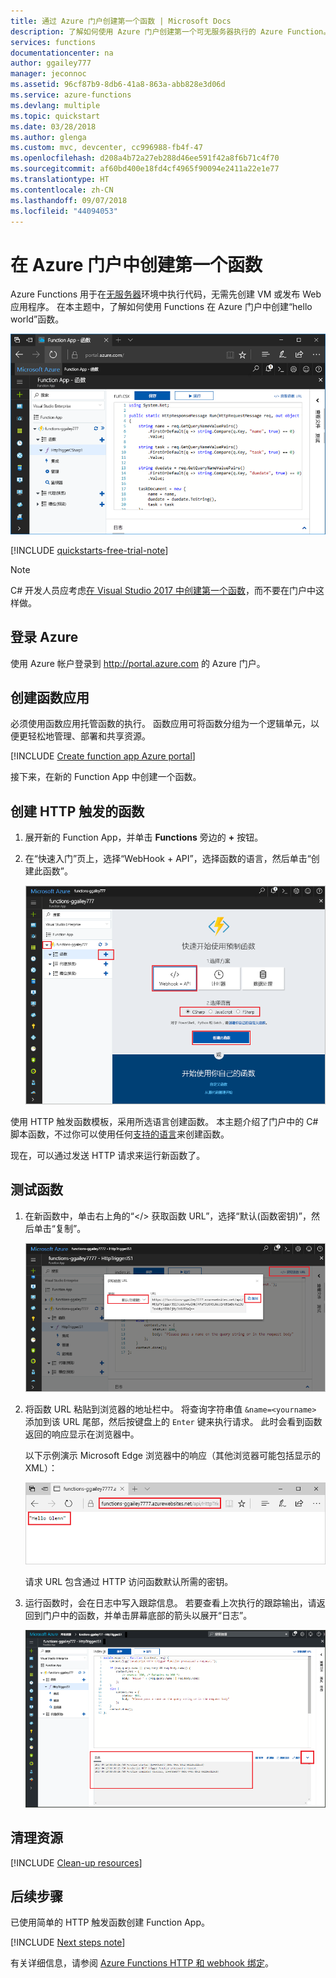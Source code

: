 ```yaml
---
title: 通过 Azure 门户创建第一个函数 | Microsoft Docs
description: 了解如何使用 Azure 门户创建第一个可无服务器执行的 Azure Function。
services: functions
documentationcenter: na
author: ggailey777
manager: jeconnoc
ms.assetid: 96cf87b9-8db6-41a8-863a-abb828e3d06d
ms.service: azure-functions
ms.devlang: multiple
ms.topic: quickstart
ms.date: 03/28/2018
ms.author: glenga
ms.custom: mvc, devcenter, cc996988-fb4f-47
ms.openlocfilehash: d208a4b72a27eb288d46ee591f42a8f6b71c4f70
ms.sourcegitcommit: af60bd400e18fd4cf4965f90094e2411a22e1e77
ms.translationtype: HT
ms.contentlocale: zh-CN
ms.lasthandoff: 09/07/2018
ms.locfileid: "44094053"
---
```

# <a name="create-your-first-function-in-the-azure-portal"></a>在 Azure 门户中创建第一个函数

Azure Functions 用于在[无服务器](https://azure.microsoft.com/overview/serverless-computing/)环境中执行代码，无需先创建 VM 或发布 Web 应用程序。 在本主题中，了解如何使用 Functions 在 Azure 门户中创建“hello world”函数。

![在 Azure 门户中创建 Function App](./media/functions-create-first-azure-function/function-app-in-portal-editor.png)

[!INCLUDE [quickstarts-free-trial-note](../../includes/quickstarts-free-trial-note.md)]

> [!NOTE]
> C# 开发人员应考虑[在 Visual Studio 2017 中创建第一个函数](functions-create-your-first-function-visual-studio.md)，而不要在门户中这样做。 

## <a name="log-in-to-azure"></a>登录 Azure

使用 Azure 帐户登录到 <http://portal.azure.com> 的 Azure 门户。

## <a name="create-a-function-app"></a>创建函数应用

必须使用函数应用托管函数的执行。 函数应用可将函数分组为一个逻辑单元，以便更轻松地管理、部署和共享资源。 

[!INCLUDE [Create function app Azure portal](../../includes/functions-create-function-app-portal.md)]

接下来，在新的 Function App 中创建一个函数。

## <a name="create-function"></a>创建 HTTP 触发的函数

1. 展开新的 Function App，并单击 **Functions** 旁边的 **+** 按钮。

2.  在“快速入门”页上，选择“WebHook + API”，选择函数的语言，然后单击“创建此函数”。 
   
    ![Azure 门户中的函数快速入门。](./media/functions-create-first-azure-function/function-app-quickstart-node-webhook.png)

使用 HTTP 触发函数模板，采用所选语言创建函数。 本主题介绍了门户中的 C# 脚本函数，不过你可以使用任何[支持的语言](supported-languages.md)来创建函数。 

现在，可以通过发送 HTTP 请求来运行新函数了。

## <a name="test-the-function"></a>测试函数

1. 在新函数中，单击右上角的“</> 获取函数 URL”，选择“默认(函数密钥)”，然后单击“复制”。 

    ![从 Azure 门户复制函数 URL](./media/functions-create-first-azure-function/function-app-develop-tab-testing.png)

2. 将函数 URL 粘贴到浏览器的地址栏中。 将查询字符串值 `&name=<yourname>` 添加到该 URL 尾部，然后按键盘上的 `Enter` 键来执行请求。 此时会看到函数返回的响应显示在浏览器中。  

    以下示例演示 Microsoft Edge 浏览器中的响应（其他浏览器可能包括显示的 XML）：

    ![浏览器中的函数响应。](./media/functions-create-first-azure-function/function-app-browser-testing.png)

    请求 URL 包含通过 HTTP 访问函数默认所需的密钥。   

3. 运行函数时，会在日志中写入跟踪信息。 若要查看上次执行的跟踪输出，请返回到门户中的函数，并单击屏幕底部的箭头以展开“日志”。 

   ![Azure 门户中的“函数日志”查看器。](./media/functions-create-first-azure-function/function-view-logs.png)

## <a name="clean-up-resources"></a>清理资源

[!INCLUDE [Clean-up resources](../../includes/functions-quickstart-cleanup.md)]

## <a name="next-steps"></a>后续步骤

已使用简单的 HTTP 触发函数创建 Function App。  

[!INCLUDE [Next steps note](../../includes/functions-quickstart-next-steps.md)]

有关详细信息，请参阅 [Azure Functions HTTP 和 webhook 绑定](functions-bindings-http-webhook.md)。



